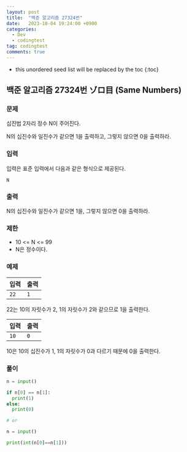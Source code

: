 ```yaml
---
layout: post
title:  "백준 알고리즘 27324번"
date:   2023-10-04 19:24:00 +0900
categories:
  - Dev
  - codingtest
tag: codingtest
comments: true
---
```


* this unordered seed list will be replaced by the toc
{:toc}

## 백준 알고리즘 27324번 ゾロ目 (Same Numbers)

### 문제

십진법 2자리 정수 N이 주어진다.

N의 십진수와 일진수가 같으면 1을 출력하고, 그렇지 않으면 0을 출력하라.

### 입력

입력은 표준 입력에서 다음과 같은 형식으로 제공된다.

```text
N
```

### 출력

N의 십진수와 일진수가 같으면 1을, 그렇지 않으면 0을 출력하라.

### 제한

- 10 <= N <= 99
- N은 정수이다.

### 예제

| 입력 | 출력 |
| --- | --- |
| `22` | `1` |

22는 10의 자릿수가 2, 1의 자릿수가 2와 같으므로 1을 출력한다.

| 입력 | 출력 |
| --- | --- |
| `10` | `0` |

10은 10의 십진수가 1, 1의 자릿수가 0과 다르기 때문에 0을 출력한다.

### 풀이

```py
n = input()

if n[0] == n[1]:
  print(1)
else:
  print(0)

# or

n = input()

print(int(n[0]==n[1]))
```
